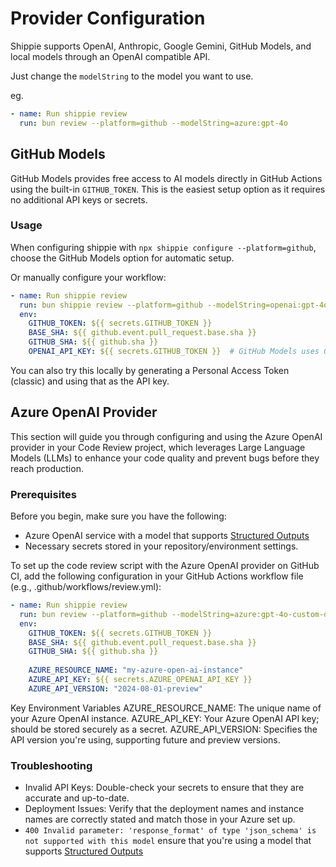 # Provider Configuration

Shippie supports OpenAI, Anthropic, Google Gemini, GitHub Models, and local models through an OpenAI compatible API.

Just change the `modelString` to the model you want to use.

eg.

```yaml
- name: Run shippie review
  run: bun review --platform=github --modelString=azure:gpt-4o
```

## GitHub Models

GitHub Models provides free access to AI models directly in GitHub Actions using the built-in `GITHUB_TOKEN`. This is the easiest setup option as it requires no additional API keys or secrets.

### Usage

When configuring shippie with `npx shippie configure --platform=github`, choose the GitHub Models option for automatic setup.

Or manually configure your workflow:

```yaml
- name: Run shippie review
  run: bun shippie review --platform=github --modelString=openai:gpt-4o-mini --baseUrl=https://models.github.ai/inference
  env:
    GITHUB_TOKEN: ${{ secrets.GITHUB_TOKEN }}
    BASE_SHA: ${{ github.event.pull_request.base.sha }}
    GITHUB_SHA: ${{ github.sha }}
    OPENAI_API_KEY: ${{ secrets.GITHUB_TOKEN }}  # GitHub Models uses GITHUB_TOKEN as API key
```

You can also try this locally by generating a Personal Access Token (classic) and using that as the API key.

## Azure OpenAI Provider

This section will guide you through configuring and using the Azure OpenAI provider in your Code Review project, which leverages Large Language Models (LLMs) to enhance your code quality and prevent bugs before they reach production.

### Prerequisites

Before you begin, make sure you have the following:

- Azure OpenAI service with a model that supports [Structured Outputs](https://learn.microsoft.com/en-us/azure/ai-services/openai/how-to/structured-outputs)
- Necessary secrets stored in your repository/environment settings.

To set up the code review script with the Azure OpenAI provider on GitHub CI, add the following configuration in your GitHub Actions workflow file (e.g., .github/workflows/review.yml):

```yaml
- name: Run shippie review
  run: bun review --platform=github --modelString=azure:gpt-4o-custom-deployment-name
  env:
    GITHUB_TOKEN: ${{ secrets.GITHUB_TOKEN }}
    BASE_SHA: ${{ github.event.pull_request.base.sha }}
    GITHUB_SHA: ${{ github.sha }}
    
    AZURE_RESOURCE_NAME: "my-azure-open-ai-instance"
    AZURE_API_KEY: ${{ secrets.AZURE_OPENAI_API_KEY }}
    AZURE_API_VERSION: "2024-08-01-preview"
```

Key Environment Variables
AZURE_RESOURCE_NAME: The unique name of your Azure OpenAI instance.
AZURE_API_KEY: Your Azure OpenAI API key; should be stored securely as a secret.
AZURE_API_VERSION: Specifies the API version you're using, supporting future and preview versions.

### Troubleshooting

- Invalid API Keys: Double-check your secrets to ensure that they are accurate and up-to-date.
- Deployment Issues: Verify that the deployment names and instance names are correctly stated and match those in your Azure set up.
- `400 Invalid parameter: 'response_format' of type 'json_schema' is not supported with this model` ensure that you're using a model that supports [Structured Outputs](https://learn.microsoft.com/en-us/azure/ai-services/openai/how-to/structured-outputs) 